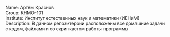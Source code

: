 Name:        Артём Краснов  
Group:       КНМО-101  
Institute:   Институт естественных наук и математики (ИЕНиМ)  
Description: В данном репозитероии расположены все домашние задачи с кодом, файлами и со скринкастом работы программы
